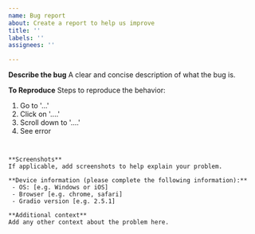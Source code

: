```yaml
---
name: Bug report
about: Create a report to help us improve
title: ''
labels: ''
assignees: ''

---
```


**Describe the bug**
A clear and concise description of what the bug is.

**To Reproduce**
Steps to reproduce the behavior:
1. Go to '...'
2. Click on '....'
3. Scroll down to '....'
4. See error
```


**Screenshots**
If applicable, add screenshots to help explain your problem.

**Device information (please complete the following information):**
 - OS: [e.g. Windows or iOS]
 - Browser [e.g. chrome, safari]
 - Gradio version [e.g. 2.5.1]  

**Additional context**
Add any other context about the problem here.
